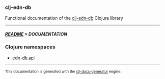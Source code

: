
### clj-edn-db

Functional documentation of the [clj-edn-db](https://github.com/bithandshake/clj-edn-db) Clojure library

---



##### [README](../README.md) > DOCUMENTATION

### Clojure namespaces

* [edn-db.api](clj/edn-db/API.md)

---

<sub>This documentation is generated with the [clj-docs-generator](https://github.com/bithandshake/clj-docs-generator) engine.</sub>

